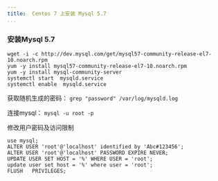 ```yaml
---
title:  Centos 7 上安装 Mysql 5.7
...
```


### 安装Mysql 5.7
```
wget -i -c http://dev.mysql.com/get/mysql57-community-release-el7-10.noarch.rpm
yum -y install mysql57-community-release-el7-10.noarch.rpm
yum -y install mysql-community-server
systemctl start  mysqld.service
systemctl enable  mysqld.service
```
获取随机生成的密码： `grep "password" /var/log/mysqld.log  `

连接mysql： `mysql -u root -p`

修改用户密码及访问限制
```
use mysql;
ALTER USER 'root'@'localhost' identified by 'Abc#123456';
ALTER USER 'root'@'localhost' PASSWORD EXPIRE NEVER;
UPDATE USER SET HOST = '%' WHERE USER = 'root';
update user set host = '%' where user = 'root';
FLUSH   PRIVILEGES;
```
